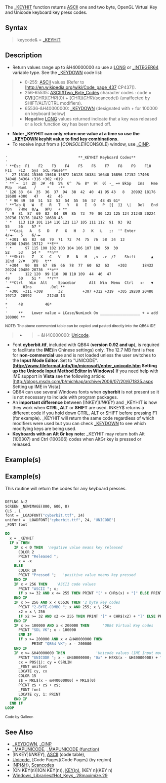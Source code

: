 The [_KEYHIT](_KEYHIT) function returns [ASCII](ASCII) one and two byte, OpenGL Virtual Key and Unicode keyboard key press codes.


## Syntax

> keycode& = [_KEYHIT](_KEYHIT)


## Description

* Return values range up to &H40000000 so use a [LONG](LONG) or [_INTEGER64](_INTEGER64) variable type. See the [_KEYDOWN](_KEYDOWN) code list:
> * 0-255: [ASCII](ASCII) values (Refer to [http://en.wikipedia.org/wiki/Code_page_437 CP437]).
> * 256-65535: [ASCII#Two_Byte_Codes](ASCII#Two_Byte_Codes) character codes : code = [CVI](CVI)([CHR$](CHR$)(0) + [CHR$](CHR$)(scancode)) (unaffected by SHIFT/ALT/CTRL modifiers).
> * 65536-&H40000000: [_KEYDOWN](_KEYDOWN) (designated with + for 100000 on keyboard below)
> * **Negative** [LONG](LONG) values returned indicate that a key was released or a lock function key has been turned off.
* **Note: _KEYHIT can only return one value at a time so use the [_KEYDOWN](_KEYDOWN) keyhit value to find key combinations.**
* To receive input from a [$CONSOLE]($CONSOLE) window, use [_CINP](_CINP).


```text

'                                **_KEYHIT Keyboard Codes**
'
' **Esc  F1    F2    F3    F4    F5    F6    F7    F8    F9    F10   F11   F12   Sys  ScL Pause**
'  27 15104 15360 15616 15872 16128 16384 16640 16896 17152 17408 34048 34304 +316 +302 +019
' **`~  1!  2@  3#  4$  5%  6^  7&  8*  9(  0) -_ =+ BkSp   Ins   Hme   PUp   NumL   /     *    -**
' 126 33  64  35  36  37  94  38  42  40  41 95 43   8   20992 18176 18688 +300   47    42   45
' * 96 49  50  51  52  53  54  55  56  57  48 45 61*
' **Tab Q   W   E   R   T   Y   U   I   O   P  [{  ]}  \|   Del   End   PDn   7Hme  8/▲   9PU   + **
'  9  81  87  69  82  84  89  85  73  79  80 123 125 124 21248 20224 20736 18176 18432 18688 43
' *   113 119 101 114 116 121 117 105 111 112  91  93  92                    55    56    57 *
' **CapL   A   S   D   F   G   H   J   K   L   ;:  '" Enter                   4/◄-   5    6/-►
' +301  65  83  68  70  71  72  74  75  76  58  34  13                     19200 19456 19712  **E**
' *      97 115 100 102 103 104 106 107 108  59  39                          52    53    54 *   **n**
' **Shift   Z   X   C   V   B   N   M   ,<  .>  /?    Shift       ▲           1End  2/▼   3PD   t**
' +304   90  88  67  86  66  78  77  60  62  63    +303       18432        20224 20480 20736  **e**
' *      122 120  99 118  98 110 109  44  46  47                             49    50    51 *   **r**
' **Ctrl   Win  Alt     Spacebar      Alt  Win  Menu  Ctrl   ◄-   ▼   -►      0Ins        .Del **
' +306  +311 +308       32         +307 +312 +319  +305 19200 20480 19712  20992       21248 13
'                                                                      *     48          46*
'
'     **    Lower value = LCase/NumLock On __________________ + = add 100000 **

```

<sub>NOTE: The above commented table can be copied and pasted directly into the QB64 IDE</sub>
 
 
> * >= &H40000000: [Unicode](Unicode).

* Font **cyberbit.ttf**, included with QB64 (**version 0.92 and up**), is required to facilitate the **IME**(in Chinese settings) only. The 12.7 MB font is free for **non-commercial** use and is not loaded unless the user switches to the **Input Mode Editor**. Set to "UNICODE".
**[http://www.fileformat.info/tip/microsoft/enter_unicode.htm Setting up the Unicode Input Method Editor in Windows]**
If you need help with IME support in **Vista** see the following article: [http://blogs.msdn.com/b/michkap/archive/2006/07/20/671835.aspx Setting up IME in Vista]
* QB64 can use several Windows fonts when **cyberbit** is not present so it is not necessary to include with program packages. 
* An **important difference** between [INKEY$](INKEY$) and _KEYHIT is how they work when **CTRL, ALT** or **SHIFT** are used. INKEY$ returns a different code if you hold down CTRL, ALT or SHIFT before pressing  F1 (for example). _KEYHIT will return the same code regardless of which modifiers were used but you can check [_KEYDOWN](_KEYDOWN) to see which modifying keys are being used.
* **Keyboards with an Alt Gr key note:** _KEYHIT may return both Alt (100307) and Ctrl (100306) codes when AltGr key is pressed or released.


## Example(s)

## Example(s)
 This routine will return the codes for any keyboard presses.

```vb

DEFLNG A-Z
SCREEN _NEWIMAGE(800, 600, 8)
CLS , 1
font = _LOADFONT("cyberbit.ttf", 24)
unifont = _LOADFONT("cyberbit.ttf", 24, "UNICODE")
_FONT font

DO
  x = _KEYHIT
  IF x THEN
    IF x < 0 THEN  'negative value means key released
      COLOR 2
      PRINT "Released ";
      x = -x
    ELSE
      COLOR 10
      PRINT "Pressed ";   'positive value means key pressed
    END IF
    IF x < 256 THEN    'ASCII code values
      PRINT "ASCII "; x;
      IF x >= 32 AND x <= 255 THEN PRINT "[" + CHR$(x) + "]" ELSE PRINT
    END IF
    IF x >= 256 AND x < 65536 THEN '2 byte key codes
      PRINT "2-BYTE-COMBO "; x AND 255; x \ 256;
      x2 = x \ 256
      IF x2 >= 32 AND x2 <= 255 THEN PRINT "[" + CHR$(x2) + "]" ELSE PRINT
    END IF
    IF x >= 100000 AND x < 200000 THEN      'QB84 Virtual Key codes
      PRINT "SDL VK"; x - 100000
      END IF
      IF x >= 200000 AND x < &H40000000 THEN
            PRINT "QB64 VK"; x - 200000
    END IF
    IF x >= &H40000000 THEN              'Unicode values (IME Input mode)
      PRINT "UNICODE "; x - &H40000000; "0x" + HEX$(x - &H40000000) + " ...";
      cx = POS(1): cy = CSRLIN
      _FONT unifont
      LOCATE cy, cx
      COLOR 15
      z$ = MKL$(x - &H40000000) + MKL$(0)
      PRINT z$ + z$ + z$;
      _FONT font
      LOCATE cy, 1: PRINT
    END IF
  END IF
LOOP

```
<sub>Code by Galleon</sub>


## See Also

* [_KEYDOWN](_KEYDOWN), [_CINP](_CINP)
* [_MAPUNICODE](_MAPUNICODE), [_MAPUNICODE (function)](_MAPUNICODE (function)) 
* [INKEY$](INKEY$), [ASCII](ASCII) (code table), 
* [Unicode](Unicode), [Code Pages](Code Pages) (by region)
* [INP](INP)([&H](&H)), [Scancodes](Scancodes)
* [ON KEY(n)](ON KEY(n)), [KEY(n)](KEY(n)), [KEY n](KEY n)
* [Windows_Libraries#Hot_Keys_.28maximize.29](Windows_Libraries#Hot_Keys_.28maximize.29)




